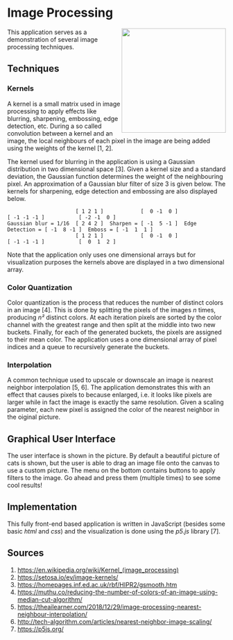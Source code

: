 # Image Processing

<a href="https://colinschepers.github.io/ImageProcessing"><img align="right" src="./Images/animation.gif" alt="" title="Image processing" width="240"/></a>

This application serves as a demonstration of several image processing techniques.

## Techniques

### Kernels

A kernel is a small matrix used in image processing to apply effects like blurring, sharpening, embossing, edge detection, etc. During a so called convolution between a kernel and an image, the local neighbours of each pixel in the image are being added using the weights of the kernel [1, 2].  

The kernel used for blurring in the application is using a Gaussian distribution in two dimensional space [3]. Given a kernel size and a standard deviation, the Gaussian function determines the weight of the neighbouring pixel. An approximation of a Gaussian blur filter of size 3 is given below. The kernels for sharpening, edge detection and embossing are also displayed below. 

                          [ 1 2 1 ]            [  0 -1  0 ]                   [ -1 -1 -1 ]           [ -2 -1  0 ]
    Gaussian blur = 1/16  [ 2 4 2 ]  Sharpen = [ -1  5 -1 ]  Edge Detection = [ -1  8 -1 ]  Emboss = [ -1  1  1 ]
                          [ 1 2 1 ]            [  0 -1  0 ]                   [ -1 -1 -1 ]           [  0  1  2 ]

Note that the application only uses one dimensional arrays but for visualization purposes the kernels above are displayed in a two dimensional array.

### Color Quantization

Color quantization is the process that reduces the number of distinct colors in an image [4]. This is done by splitting the pixels of the images *n* times, producing *n&sup2;* distinct colors. At each iteration pixels are sorted by the color channel with the greatest range and then split at the middle into two new buckets. Finally, for each of the generated buckets, the pixels are assigned to their mean color. The application uses a one dimensional array of pixel indices and a queue to recursively generate the buckets.

### Interpolation

A common technique used to upscale or downscale an image is nearest neighbor interpolation [5, 6]. The application demonstrates this with an effect that causes pixels to because enlarged, i.e. it looks like pixels are larger while in fact the image is exactly the same resolution. Given a scaling parameter, each new pixel is assigned the color of the nearest neighbor in the oiginal picture.

## Graphical User Interface

The user interface is shown in the picture. By default a beautiful picture of cats is shown, but the user is able to drag an image file onto the canvas to use a custom picture. The menu on the bottom contains buttons to apply filters to the image. Go ahead and press them (multiple times) to see some cool results!

## Implementation

This fully front-end based application is written in JavaScript (besides some basic *html* and *css*) and the visualization is done using the *p5.js* library [7].

## Sources

1. https://en.wikipedia.org/wiki/Kernel_(image_processing)
2. https://setosa.io/ev/image-kernels/
3. https://homepages.inf.ed.ac.uk/rbf/HIPR2/gsmooth.htm
4. https://muthu.co/reducing-the-number-of-colors-of-an-image-using-median-cut-algorithm/
5. https://theailearner.com/2018/12/29/image-processing-nearest-neighbour-interpolation/
6. http://tech-algorithm.com/articles/nearest-neighbor-image-scaling/
7. https://p5js.org/
